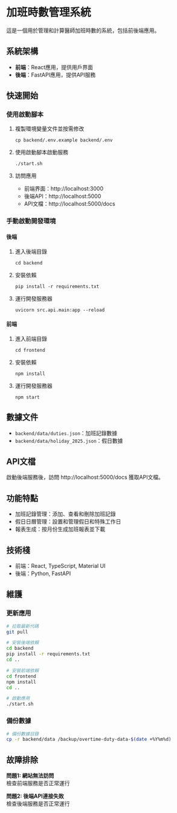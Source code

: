 # 加班時數管理系統

這是一個用於管理和計算醫師加班時數的系統，包括前後端應用。

## 系統架構

- **前端**：React應用，提供用戶界面
- **後端**：FastAPI應用，提供API服務

## 快速開始

### 使用啟動腳本

1. 複製環境變量文件並按需修改
   ```
   cp backend/.env.example backend/.env
   ```

2. 使用啟動腳本啟動服務
   ```
   ./start.sh
   ```

3. 訪問應用
   - 前端界面：http://localhost:3000
   - 後端API：http://localhost:5000
   - API文檔：http://localhost:5000/docs

### 手動啟動開發環境

#### 後端

1. 進入後端目錄
   ```
   cd backend
   ```

2. 安裝依賴
   ```
   pip install -r requirements.txt
   ```

3. 運行開發服務器
   ```
   uvicorn src.api.main:app --reload
   ```

#### 前端

1. 進入前端目錄
   ```
   cd frontend
   ```

2. 安裝依賴
   ```
   npm install
   ```

3. 運行開發服務器
   ```
   npm start
   ```

## 數據文件

- `backend/data/duties.json`：加班記錄數據
- `backend/data/holiday_2025.json`：假日數據

## API文檔

啟動後端服務後，訪問 http://localhost:5000/docs 獲取API文檔。

## 功能特點

- 加班記錄管理：添加、查看和刪除加班記錄
- 假日日曆管理：設置和管理假日和特殊工作日
- 報表生成：按月份生成加班報表並下載

## 技術棧

- 前端：React, TypeScript, Material UI
- 後端：Python, FastAPI

## 維護

### 更新應用

```bash
# 拉取最新代碼
git pull

# 安裝後端依賴
cd backend
pip install -r requirements.txt
cd ..

# 安裝前端依賴
cd frontend
npm install
cd ..

# 啟動應用
./start.sh
```

### 備份數據

```bash
# 備份數據目錄
cp -r backend/data /backup/overtime-duty-data-$(date +%Y%m%d)
```

## 故障排除

**問題1: 網站無法訪問**  
檢查前端服務是否正常運行

**問題2: 後端API連接失敗**  
檢查後端服務是否正常運行